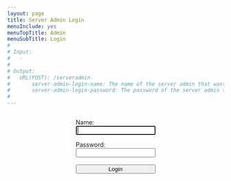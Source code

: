 ```yaml
---
layout: page
title: Server Admin Login
menuInclude: yes
menuTopTitle: Admin
menuSubTitle: Login
#
# Input:
#	-
#
# Output:
#	URL(POST): /serveradmin
#		server-admin-login-name: The name of the server admin that wants to log in
#		server-admin-login-password: The password of the server admin that wants to log in
#
---
```

<form action="/serveradmin" method="post">
<div style="display:flex; justify-content:center; margin-bottom:50px;">
	<div style="margin-left:auto; margin-right:auto;">
		<p style="margin-bottom:0px">Name:</p>
		<input type="text" name="server-admin-login-name" value="" autofocus><br>
		<p style="margin-bottom:0px">Password:</p>
		<input type="password" name="server-admin-login-password" value=""><br><br>
		<input style="width:100%" type="submit" value="Login">
	</div>
</div>
</form>